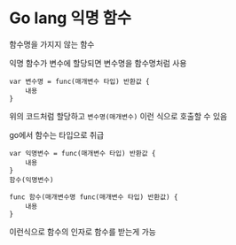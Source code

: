 # Go lang 익명 함수
함수명을 가지지 않는 함수

익명 함수가 변수에 할당되면 변수명을 함수명처럼 사용

```
var 변수명 = func(매개변수 타입) 반환값 {
    내용
}
```
위의 코드처럼 할당하고 `변수명(매개변수)` 이런 식으로 호출할 수 있음

go에서 함수는 타입으로 취급
```
var 익명변수 = func(매개변수 타입) 반환값 {
    내용
}
함수(익명변수)

func 함수(매개변수명 func(매개변수 타입) 반환값) {
    내용
}
```
이런식으로 함수의 인자로 함수를 받는게 가능